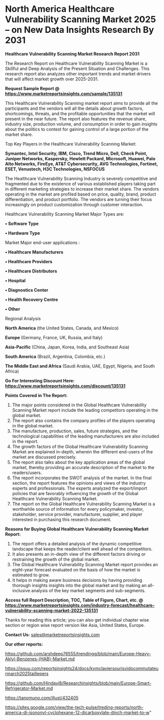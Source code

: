 # North America Healthcare Vulnerability Scanning Market 2025 – on New Data Insights Research By 2031

<strong>Healthcare Vulnerability Scanning Market Research Report 2031</strong>

The Research Report on Healthcare Vulnerability Scanning Market is a Skillful and Deep Analysis of the Present Situation and Challenges. This research report also analyzes other important trends and market drivers that will affect market growth over 2025-2031.

<strong>Request Sample Report @ <a href=https://www.marketreportsinsights.com/sample/135131>https://www.marketreportsinsights.com/sample/135131</a></strong>

This Healthcare Vulnerability Scanning market report aims to provide all the participants and the vendors will all the details about growth factors, shortcomings, threats, and the profitable opportunities that the market will present in the near future. The report also features the revenue share, industry size, production volume, and consumption in order to gain insights about the politics to contest for gaining control of a large portion of the market share.

Top Key Players in the Healthcare Vulnerability Scanning Market:

<strong>Symantec, Intel Security, IBM, Cisco, Trend Micro, Dell, Check Point, Juniper Networks, Kaspersky, Hewlett Packard, Microsoft, Huawei, Palo Alto Networks, FireEye, AT&T Cybersecurity, AVG Technologies, Fortinet, ESET, Venustech, H3C Technologies, NSFOCUS</strong>

The Healthcare Vulnerability Scanning Industry is severely competitive and fragmented due to the existence of various established players taking part in different marketing strategies to increase their market share. The vendors operating in the market are profiled based on price, quality, brand, product differentiation, and product portfolio. The vendors are turning their focus increasingly on product customization through customer interaction.

Healthcare Vulnerability Scanning Market Major Types are:

<strong>• Software Type

• Hardware Type</strong>

Market Major end-user applications :

<strong>• Healthcare Manufacturers

• Healthcare Providers

• Healthcare Distributors

• Hospital

• Diagnostics Center

• Health Recovery Centre

• Other</strong>

Regional Analysis

</u><strong><b>North America</b></strong> (the United States, Canada, and Mexico)

<strong><b>Europe </b></strong>(Germany, France, UK, Russia, and Italy)

<strong><b>Asia-Pacific</b></strong> (China, Japan, Korea, India, and Southeast Asia)

<strong><b>South America</b></strong> (Brazil, Argentina, Colombia, etc.)

<strong><b>The Middle East and Africa</b></strong> (Saudi Arabia, UAE, Egypt, Nigeria, and South Africa)

<strong>Go For Interesting Discount Here: <a href=https://www.marketreportsinsights.com/discount/135131>https://www.marketreportsinsights.com/discount/135131</a></strong>

<strong>Points Covered in The Report:</strong>
<ol>
  <li>The major points considered in the Global Healthcare Vulnerability Scanning Market report include the leading competitors operating in the global market.</li>
  <li>The report also contains the company profiles of the players operating in the global market.</li>
  <li>The manufacture, production, sales, future strategies, and the technological capabilities of the leading manufacturers are also included in the report.</li>
  <li>The growth factors of the Global Healthcare Vulnerability Scanning Market are explained in-depth, wherein the different end-users of the market are discussed precisely.</li>
  <li>The report also talks about the key application areas of the global market, thereby providing an accurate description of the market to the readers/users.</li>
  <li>The report incorporates the SWOT analysis of the market. In the final section, the report features the opinions and views of the industry experts and professionals. The experts analyzed the export/import policies that are favorably influencing the growth of the Global Healthcare Vulnerability Scanning Market.</li>
  <li>The report on the Global Healthcare Vulnerability Scanning Market is a worthwhile source of information for every policymaker, investor, stakeholder, service provider, manufacturer, supplier, and player interested in purchasing this research document.</li>
</ol>
<strong>Reasons for Buying Global Healthcare Vulnerability Scanning Market Report:</strong>

<ol>
  <li>The report offers a detailed analysis of the dynamic competitive landscape that keeps the reader/client well ahead of the competitors.</li>
  <li>It also presents an in-depth view of the different factors driving or restraining the growth of the global market.</li>
  <li>The Global Healthcare Vulnerability Scanning Market report provides an eight-year forecast evaluated on the basis of how the market is estimated to grow.</li>
  <li>It helps in making aware business decisions by having providing thorough insights insights into the global market and by making an all-inclusive analysis of the key market segments and sub-segments.</li>
</ol>
<strong>Access full Report Description, TOC, Table of Figure, Chart, etc. @ <a href=https://www.marketreportsinsights.com/industry-forecast/healthcare-vulnerability-scanning-market-2022-135131>https://www.marketreportsinsights.com/industry-forecast/healthcare-vulnerability-scanning-market-2022-135131</a></strong>


Thanks for reading this article; you can also get individual chapter wise section or region wise report version like Asia, United States, Europe.

<strong>Contact Us:</strong>
sales@marketreportsinsights.com

<strong>Our other reports:</strong>

<a href=https://github.com/arshdeep76555/trendingg/blob/main/Europe-Heavy-Aklyl-Benzenes-(HAB)-Market.md>https://github.com/arshdeep76555/trendingg/blob/main/Europe-Heavy-Aklyl-Benzenes-(HAB)-Market.md</a>

<a href=https://issuu.com/reportsinsights24/docs/kvmclaviersourisvidocommutateurmarch2025taillepers>https://issuu.com/reportsinsights24/docs/kvmclaviersourisvidocommutateurmarch2025taillepers</a>

<a href=https://github.com/Hindavi8/Researchinsights/blob/main/Europe-Smart-Refrigerator-Market.md>https://github.com/Hindavi8/Researchinsights/blob/main/Europe-Smart-Refrigerator-Market.md</a>

<a href=https://tanomuno.com/illust/432405>https://tanomuno.com/illust/432405</a>

<a href=https://sites.google.com/view/the-tech-pulse/treding-reports/north-america-di-isononyl-cyclohexane-12-dicarboxylate-dinch-market-to-w>https://sites.google.com/view/the-tech-pulse/treding-reports/north-america-di-isononyl-cyclohexane-12-dicarboxylate-dinch-market-to-w</a>"
